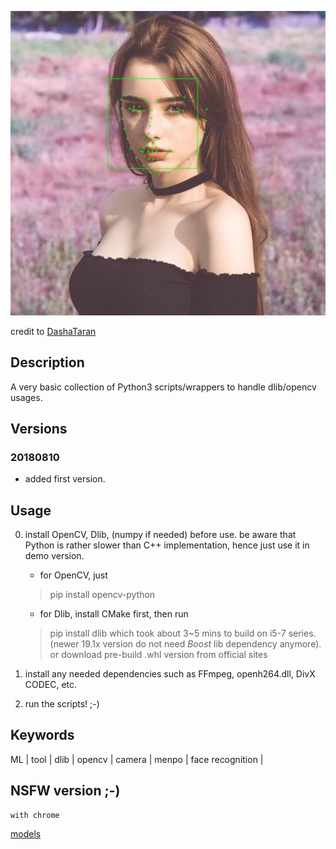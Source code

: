 ![](./frame.jpg)

credit to [DashaTaran](https://www.instagram.com/taaarannn/)

## Description

A very basic collection of Python3 scripts/wrappers to handle dlib/opencv usages.

## Versions

### 20180810

- added first version.

## Usage

0. install OpenCV, Dlib, (numpy if needed) before use. be aware that Python is rather slower than C++ implementation, hence just use it in demo version.
	
	- for OpenCV, just 
	> pip install opencv-python

	- for Dlib, install CMake first, then run 
	> pip install dlib
	which took about 3~5 mins to build on i5-7 series. (newer 19.1x version do not need *Boost* lib dependency anymore). or download pre-build .whl version from official sites

1. install any needed dependencies such as FFmpeg, openh264.dll, DivX CODEC, etc.

2. run the scripts! ;-)

## Keywords

ML | tool | dlib | opencv | camera | menpo | face recognition | 

## NSFW version ;-)

	with chrome 

[models](./nsfw.webp)
